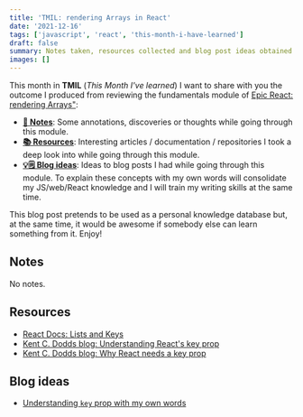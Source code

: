 ```yaml
---
title: 'TMIL: rendering Arrays in React'
date: '2021-12-16'
tags: ['javascript', 'react', 'this-month-i-have-learned']
draft: false
summary: Notes taken, resources collected and blog post ideas obtained from EpicReact lesson
images: []
---
```


This month in **TMIL** (_This Month I've learned_) I want to share with you the outcome I produced from reviewing the fundamentals module of [Epic React: rendering Arrays"](https://epicreact.dev/learn):

- [**📓 Notes**](#notes): Some annotations, discoveries or thoughts while going through this module.
- [**📚 Resources**](#resources): Interesting articles / documentation / repositories I took a deep look into while going through this module.
- [**💡🗒 Blog ideas**](#blog-ideas): Ideas to blog posts I had while going through this module. To explain these concepts with my own words will consolidate my JS/web/React knowledge and I will train my writing skills at the same time.

This blog post pretends to be used as a personal knowledge database but, at the same time, it would be awesome if somebody else can learn something from it. Enjoy!

## Notes

No notes.

## Resources

- [React Docs: Lists and Keys](https://reactjs.org/docs/lists-and-keys.html)
- [Kent C. Dodds blog: Understanding React's key prop](https://kentcdodds.com/blog/understanding-reacts-key-prop)
- [Kent C. Dodds blog: Why React needs a key prop](https://epicreact.dev/why-react-needs-a-key-prop/)

## Blog ideas

- [Understanding `key` prop with my own words](https://github.com/oscard0m/web/issues/102)
